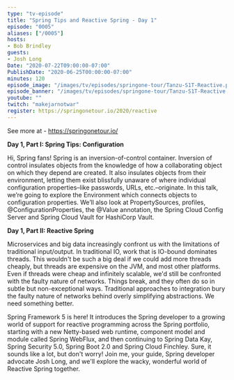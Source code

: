 ```yaml
---
type: "tv-episode"
title: "Spring Tips and Reactive Spring - Day 1"
episode: "0005"
aliases: ["/0005"]
hosts:
- Bob Brindley
guests:
- Josh Long
Date: "2020-07-22T09:00:00-07:00"
PublishDate: "2020-06-25T00:00:00-07:00"
minutes: 120
episode_image: "/images/tv/episodes/springone-tour/Tanzu-S1T-Reactive.png"
episode_banner: "/images/tv/episodes/springone-tour/Tanzu-S1T-Reactive.png"
youtube: ""
twitch: "makejarnotwar"
register: https://springonetour.io/2020/reactive
---
```


See more at - https://springonetour.io/

**Day 1, Part I: Spring Tips: Configuration**

Hi, Spring fans! Spring is an inversion-of-control container. Inversion of control insulates objects from the knowledge of how a collaborating object on which they depend are created. It also insulates objects from their environment, letting them exist blissfully unaware of where individual configuration properties–like passwords, URLs, etc.–originate. In this talk, we’re going to explore the Environment which connects objects to configuration properties. We’ll also look at PropertySources, profiles, @ConfigurationProperties, the @Value annotation, the Spring Cloud Config Server and Spring Cloud Vault for HashiCorp Vault.

**Day 1, Part II: Reactive Spring**

Microservices and big data increasingly confront us with the limitations of traditional input/output. In traditional IO, work that is IO-bound dominates threads. This wouldn't be such a big deal if we could add more threads cheaply, but threads are expensive on the JVM, and most other platforms. Even if threads were cheap and infinitely scalable, we'd still be confronted with the faulty nature of networks. Things break, and they often do so in subtle but non-exceptional ways. Traditional approaches to integration bury the faulty nature of networks behind overly simplifying abstractions. We need something better.

Spring Framework 5 is here! It introduces the Spring developer to a growing world of support for reactive programming across the Spring portfolio, starting with a new Netty-based web runtime, component model and module called Spring WebFlux, and then continuing to Spring Data Kay, Spring Security 5.0, Spring Boot 2.0 and Spring Cloud Finchley. Sure, it sounds like a lot, but don't worry! Join me, your guide, Spring developer advocate Josh Long, and we'll explore the wacky, wonderful world of Reactive Spring together.
